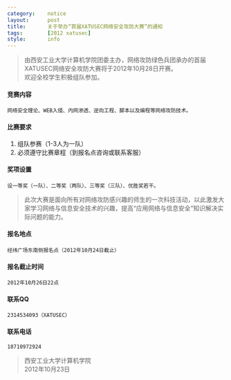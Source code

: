 ```yaml
---
category:    notice
layout:      post
title:       关于举办“首届XATUSEC网络安全攻防大赛”的通知
tags:        [2012 xatusec]
style:       info
---
```


> 由西安工业大学计算机学院团委主办，网络攻防绿色兵团承办的首届XATUSEC网络安全攻防大赛将于2012年10月28日开赛。   
> 欢迎全校学生积极组队参加。   

#### 竞赛内容
    网络安全理论、WEB入侵、内网渗透、逆向工程、脚本以及编程等网络攻防技术。   

#### 比赛要求
1. 组队参赛（1-3人为一队）
2. 必须遵守比赛章程（到报名点咨询或联系客服）

#### 奖项设置 
    设一等奖（一队）、二等奖（两队）、三等奖（三队）、优胜奖若干。
    
> 此次大赛是面向所有对网络攻防感兴趣的师生的一次科技活动，以此激发大家学习网络与信息安全技术的兴趣，提高“应用网络与信息安全”知识解决实际问题的能力。

#### 报名地点 
    经纬广场东南侧报名点（2012年10月24日截止）

#### 报名截止时间 
    2012年10月26日22点 

#### 联系QQ 
    2314534093（XATUSEC）

#### 联系电话 
    18710972924
 
> 西安工业大学计算机学院   
> 2012年10月23日   

